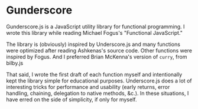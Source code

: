 Gunderscore
===========

Gunderscore.js is a JavaScript utility library for functional programming. I wrote this library while reading Michael Fogus's "Functional JavaScript."

The library is (obviously) inspired by Underscore.js and many functions were optimized after reading Ashkenas's source code. Other functions were inspired by Fogus. And I preferred Brian McKenna's version of `curry`, from bilby.js

That said, I wrote the first draft of each function myself and intentionally kept the library simple for educational purposes. Underscore.js does a lot of interesting tricks for performance and usability (early returns, error handling, chaining, delegation to native methods, &c.). In these situations, I have erred on the side of simplicity, if only for myself.